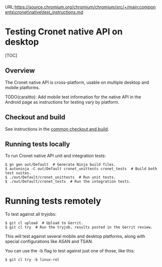 URL:https://source.chromium.org/chromium/chromium/src/+/main:components\cronet\native\test_instructions.md
# Testing Cronet native API on desktop

[TOC]

## Overview

The Cronet native API is cross-platform, usable on multiple desktop and mobile
platforms.

TODO(caraitto): Add mobile test information for the native API in the
Android page as instructions for testing vary by platform.

## Checkout and build

See instructions in the [common checkout and
build](/components/cronet/build_instructions.md).

## Running tests locally

To run Cronet native API unit and integration tests:

```shell
$ gn gen out/Default  # Generate Ninja build files.
$ autoninja -C out/Default cronet_unittests cronet_tests  # Build both test suites.
$ ./out/Default/cronet_unittests  # Run unit tests.
$ ./out/Default/cronet_tests  # Run the integration tests.
```

# Running tests remotely

To test against all tryjobs:

```shell
$ git cl upload  # Upload to Gerrit.
$ git cl try  # Run the tryjob, results posted in the Gerrit review.
```

This will test against several mobile and desktop platforms, along with
special configurations like ASAN and TSAN.

You can use the -b flag to test against just one of those, like this:

```shell
$ git cl try -b linux-rel
```
